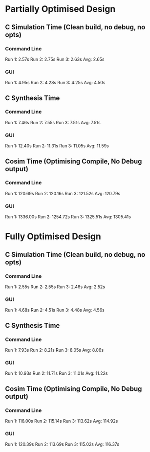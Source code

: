 # Partially Optimised Design
## C Simulation Time (Clean build, no debug, no opts)
### Command Line
Run 1: 2.57s
Run 2: 2.75s
Run 3: 2.63s
Avg: 2.65s
### GUI
Run 1: 4.95s
Run 2: 4.28s
Run 3: 4.25s
Avg: 4.50s

## C Synthesis Time
### Command Line
Run 1: 7.46s
Run 2: 7.55s
Run 3: 7.51s
Avg: 7.51s
### GUI
Run 1: 12.40s
Run 2: 11.31s
Run 3: 11.05s
Avg: 11.59s


## Cosim Time (Optimising Compile, No Debug output)
### Command Line
Run 1: 120.69s
Run 2: 120.16s
Run 3: 121.52s
Avg: 120.79s
### GUI
Run 1: 1336.00s
Run 2: 1254.72s
Run 3: 1325.51s
Avg: 1305.41s

# Fully Optimised Design
## C Simulation Time (Clean build, no debug, no opts)
### Command Line
Run 1: 2.55s
Run 2: 2.55s
Run 3: 2.46s
Avg: 2.52s
### GUI
Run 1: 4.68s
Run 2: 4.51s
Run 3: 4.48s
Avg: 4.56s

## C Synthesis Time
### Command Line
Run 1: 7.93s
Run 2: 8.21s
Run 3: 8.05s
Avg: 8.06s
### GUI
Run 1: 10.93s
Run 2: 11.71s
Run 3: 11.01s
Avg: 11.22s


## Cosim Time (Optimising Compile, No Debug output)
### Command Line
Run 1: 116.00s
Run 2: 115.14s
Run 3: 113.62s
Avg: 114.92s
### GUI
Run 1: 120.39s
Run 2: 113.69s
Run 3: 115.02s
Avg: 116.37s
